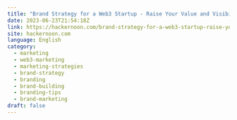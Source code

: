 ```yaml
---
title: "Brand Strategy for a Web3 Startup - Raise Your Value and Visibility in the Web3 Space"
date: 2023-06-23T21:54:18Z
link: https://hackernoon.com/brand-strategy-for-a-web3-startup-raise-your-value-and-visibility-in-the-web3-space?source=rss&utm_medium=RSS&utm_source=news.12bit.vn
site: hackernoon.com
language: English
category:
  - marketing
  - web3-marketing
  - marketing-strategies
  - brand-strategy
  - branding
  - brand-building
  - branding-tips
  - brand-marketing
draft: false
---
```

